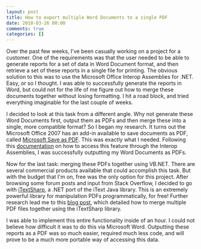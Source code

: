 ```yaml
---
layout: post
title: How to export multiple Word Documents to a single PDF
date: 2010-03-26 00:00
comments: true
categories: []
---
```

<p>Over the past few weeks, I've been casually working on a project for a customer. One of the requirements was that the user needed to be able to generate reports for a set of data in Word Document format, and then retrieve a set of these reports in a single file for printing. The obvious solution to this was to use the Microsoft Office Interop Assemblies for .NET. Easy, or so I thought. I was able to successfully generate the reports in Word, but could not for the life of me figure out how to merge these documents together without losing formatting. I hit a road block, and tried everything imaginable for the last couple of weeks.</p>

<p>I decided to look at this task from a different angle. Why not generate these Word Documents first, output them as PDFs and then merge these into a single, more compatible format? So I began my research. It turns out the Microsoft Office 2007 has an add-in available to save documents as PDF, called <a href="http://www.microsoft.com/downloads/details.aspx?familyid=F1FC413C-6D89-4F15-991B-63B07BA5F2E5&amp;displaylang=en" target="_blank">Microsoft Save as PDF</a>. This was exactly what I needed. Following this <a href="http://msdn.microsoft.com/en-us/library/bb412305.aspx" target="_blank">documentation</a> on how to access this feature through the Interop Assemblies, I was successfully outputting my Word Documents as PDFs.</p>

<p>Now for the last task: merging these PDFs together using VB.NET. There are several commercial products available that could accomplish this task. But with the budget that I'm on, free was the only option for this project. After browsing some forum posts and input from Stack Overflow, I decided to go with <a href="http://itextsharp.sourceforge.net/" target="_blank">iTextSharp</a>, a .NET port of the iText Java library. This is an extremely powerful library for manipulation PDFs programmatically, for free! Further research lead me to this <a href="http://alex.buayacorp.com/merge-pdf-files-with-itext-and-net.html" target="_blank">blog post</a>, which detailed how to merge multiple PDF files together using the iTextSharp library.</p>

<p>I was able to implement this entire functionality inside of an hour. I could not believe how difficult it was to do this via Microsoft Word. Outputting these reports as a PDF was so much easier, required much less code, and will prove to be a much more portable way of accessing this data.</p>
